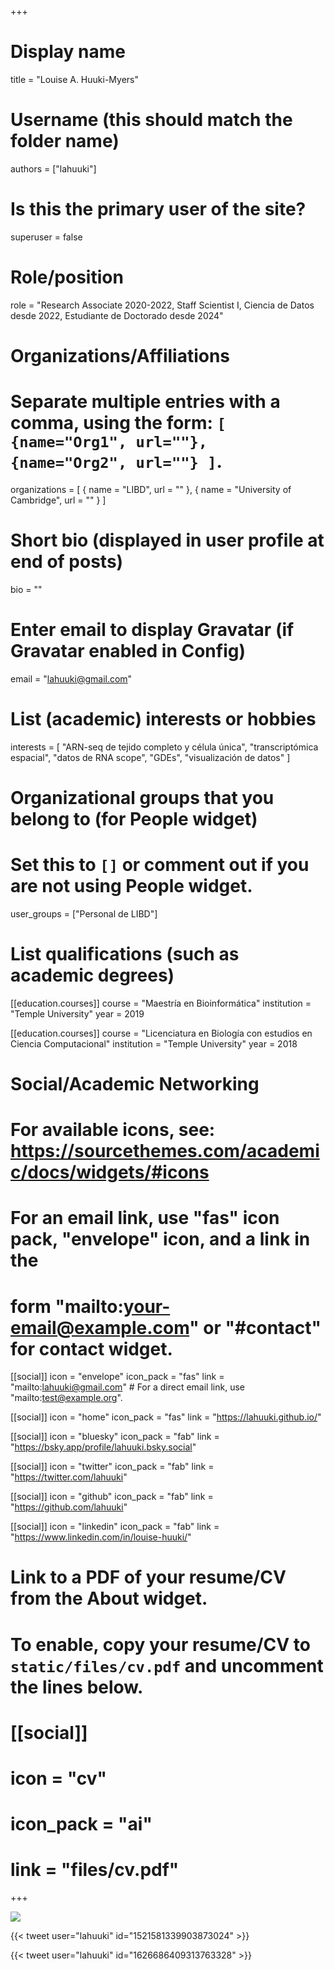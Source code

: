 +++
# Display name
title = "Louise A. Huuki-Myers"

# Username (this should match the folder name)
authors = ["lahuuki"]

# Is this the primary user of the site?
superuser = false

# Role/position
role = "Research Associate 2020-2022, Staff Scientist I, Ciencia de Datos desde 2022, Estudiante de Doctorado desde 2024"

# Organizations/Affiliations
#   Separate multiple entries with a comma, using the form: `[ {name="Org1", url=""}, {name="Org2", url=""} ]`.
organizations = [ { name = "LIBD", url = "" }, { name = "University of Cambridge", url = "" } ]

# Short bio (displayed in user profile at end of posts)
bio = ""

# Enter email to display Gravatar (if Gravatar enabled in Config)
email = "lahuuki@gmail.com"

# List (academic) interests or hobbies
interests = [
  "ARN-seq de tejido completo y célula única",
  "transcriptómica espacial",
  "datos de RNA scope",
  "GDEs",
  "visualización de datos"
]

# Organizational groups that you belong to (for People widget)
#   Set this to `[]` or comment out if you are not using People widget.
user_groups = ["Personal de LIBD"]

# List qualifications (such as academic degrees)
[[education.courses]]
  course = "Maestría en Bioinformática"
  institution = "Temple University"
  year = 2019
  
[[education.courses]]
  course = "Licenciatura en Biología con estudios en Ciencia Computacional"
  institution = "Temple University"
  year = 2018

# Social/Academic Networking
# For available icons, see: https://sourcethemes.com/academic/docs/widgets/#icons
#   For an email link, use "fas" icon pack, "envelope" icon, and a link in the
#   form "mailto:your-email@example.com" or "#contact" for contact widget.

[[social]]
  icon = "envelope"
  icon_pack = "fas"
  link = "mailto:lahuuki@gmail.com"  # For a direct email link, use "mailto:test@example.org".
  
[[social]]
  icon = "home"
  icon_pack = "fas"
  link = "https://lahuuki.github.io/"

[[social]]
  icon = "bluesky"
  icon_pack = "fab"
  link = "https://bsky.app/profile/lahuuki.bsky.social"
  
[[social]]
  icon = "twitter"
  icon_pack = "fab"
  link = "https://twitter.com/lahuuki"

[[social]]
  icon = "github"
  icon_pack = "fab"
  link = "https://github.com/lahuuki"
  
[[social]]
    icon = "linkedin"
    icon_pack = "fab"
    link = "https://www.linkedin.com/in/louise-huuki/"

# Link to a PDF of your resume/CV from the About widget.
# To enable, copy your resume/CV to `static/files/cv.pdf` and uncomment the lines below.
# [[social]]
#   icon = "cv"
#   icon_pack = "ai"
#   link = "files/cv.pdf"

+++

![](http://ghchart.rshah.org/DA2536/lahuuki.svg)

<script src="https://cdn.jsdelivr.net/npm/bsky-embed/dist/bsky-embed.es.js" async></script>
<bsky-embed username="lahuuki.bsky.social" mode="" limit="2">
</bsky-embed>

{{< tweet user="lahuuki" id="1521581339903873024" >}} 

{{< tweet user="lahuuki" id="1626686409313763328" >}}
